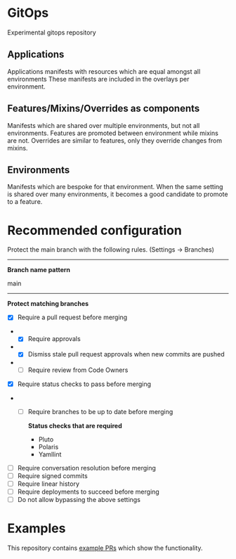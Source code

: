 # GitOps
Experimental gitops repository

## Applications
Applications manifests with resources which are equal amongst all environments
These manifests are included in the overlays per environment.

## Features/Mixins/Overrides as components
Manifests which are shared over multiple environments, but not all environments.
Features are promoted between environment while mixins are not.
Overrides are similar to features, only they override changes from mixins.

## Environments
Manifests which are bespoke for that environment.
When the same setting is shared over many environments, it becomes a good candidate to promote to a feature.

# Recommended configuration
Protect the main branch with the following rules. (Settings -> Branches)

---
**Branch name pattern**

main

---
**Protect matching branches**
- [x] Require a pull request before merging
- - [x] Require approvals
- - [x] Dismiss stale pull request approvals when new commits are pushed
- - [ ] Require review from Code Owners
- [x] Require status checks to pass before merging 
- - [ ] Require branches to be up to date before merging
    
    **Status checks that are required**
    - Pluto
    - Polaris
    - Yamllint
- [ ] Require conversation resolution before merging
- [ ] Require signed commits 
- [ ] Require linear history 
- [ ] Require deployments to succeed before merging 
- [ ] Do not allow bypassing the above settings 

# Examples
This repository contains [example PRs](https://github.com/waaghals/gitops/pulls?q=is%3Apr+label%3Aexample) which show the functionality.
